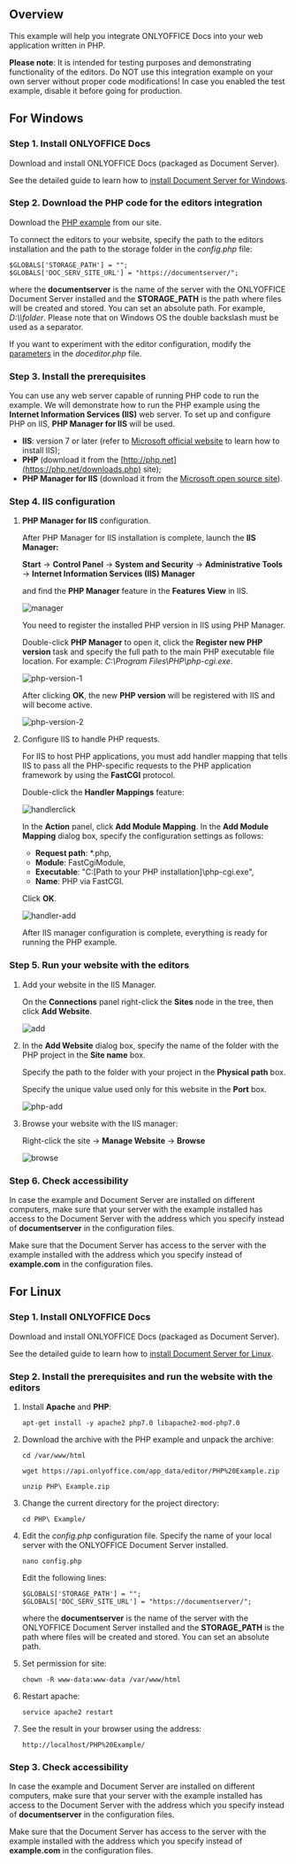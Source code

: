 ## Overview

This example will help you integrate ONLYOFFICE Docs into your web application written in PHP.

**Please note**: It is intended for testing purposes and demonstrating functionality of the editors. Do NOT use this integration example on your own server without proper code modifications! In case you enabled the test example, disable it before going for production.

## For Windows

### Step 1. Install ONLYOFFICE Docs

Download and install ONLYOFFICE Docs (packaged as Document Server).

See the detailed guide to learn how to [install Document Server for Windows](https://helpcenter.onlyoffice.com/installation/docs-developer-install-windows.aspx?from=api_php_example).

### Step 2. Download the PHP code for the editors integration

Download the [PHP example](https://api.onlyoffice.com/editors/demopreview) from our site.

To connect the editors to your website, specify the path to the editors installation and the path to the storage folder in the *config.php* file:

```
$GLOBALS['STORAGE_PATH'] = "";
$GLOBALS['DOC_SERV_SITE_URL'] = "https://documentserver/";
```

where the **documentserver** is the name of the server with the ONLYOFFICE Document Server installed and the **STORAGE_PATH** is the path where files will be created and stored. You can set an absolute path. For example, *D:\\\\folder*. Please note that on Windows OS the double backslash must be used as a separator.

If you want to experiment with the editor configuration, modify the [parameters](https://api.onlyoffice.com/editors/advanced) in the *doceditor.php* file.

### Step 3. Install the prerequisites

You can use any web server capable of running PHP code to run the example. We will demonstrate how to run the PHP example using the **Internet Information Services (IIS)** web server. To set up and configure PHP on IIS, **PHP Manager for IIS** will be used.

* **IIS**: version 7 or later (refer to [Microsoft official website](https://www.iis.net/learn/application-frameworks/scenario-build-a-php-website-on-iis/configuring-step-1-install-iis-and-php) to learn how to install IIS);
* **PHP** (download it from the [http://php.net](https://php.net/downloads.php) site);
* **PHP Manager for IIS** (download it from the [Microsoft open source site](https://phpmanager.codeplex.com/releases/view/69115)).

### Step 4. IIS configuration

1. **PHP Manager for IIS** configuration.

	After PHP Manager for IIS installation is complete, launch the **IIS Manager:**

	**Start** -> **Control Panel** -> **System and Security** -> **Administrative Tools** -> **Internet Information Services (IIS) Manager**

	and find the **PHP Manager** feature in the **Features View** in IIS.

	![manager](screenshots/manager.png)

	You need to register the installed PHP version in IIS using PHP Manager.

	Double-click **PHP Manager** to open it, click the **Register new PHP version** task and specify the full path to the main PHP executable file location. For example: *C:\Program Files\PHP\php-cgi.exe*.

	![php-version-1](screenshots/php-version-1.jpg)

	After clicking **OK**, the new **PHP version** will be registered with IIS and will become active.

	![php-version-2](screenshots/php-version-2.jpg)

2. Configure IIS to handle PHP requests.

	For IIS to host PHP applications, you must add handler mapping that tells IIS to pass all the PHP-specific requests to the PHP application framework by using the **FastCGI** protocol.

	Double-click the **Handler Mappings** feature:
	
	![handlerclick](screenshots/handlerclick.png)

	In the **Action** panel, click **Add Module Mapping**. In the **Add Module Mapping** dialog box, specify the configuration settings as follows:

	* **Request path**: *.php,
	* **Module**: FastCgiModule,
	* **Executable**: "C:\[Path to your PHP installation]\php-cgi.exe",
	* **Name**: PHP via FastCGI.

	Click **OK**.
	
	![handler-add](screenshots/handler-add.png)

	After IIS manager configuration is complete, everything is ready for running the PHP example.

### Step 5. Run your website with the editors

1. Add your website in the IIS Manager.

	On the **Connections** panel right-click the **Sites** node in the tree, then click **Add Website**.

	![add](screenshots/add.png)  

2. In the **Add Website** dialog box, specify the name of the folder with the PHP project in the **Site name** box.

	Specify the path to the folder with your project in the **Physical path** box.

	Specify the unique value used only for this website in the **Port** box.

	![php-add](screenshots/php-add.png)  

3. Browse your website with the IIS manager:

   Right-click the site -> **Manage Website** -> **Browse**

   ![browse](screenshots/browse.png) 

### Step 6. Check accessibility

In case the example and Document Server are installed on different computers, make sure that your server with the example installed has access to the Document Server with the address which you specify instead of **documentserver** in the configuration files. 

Make sure that the Document Server has access to the server with the example installed with the address which you specify instead of **example.com** in the configuration files.

## For Linux

### Step 1. Install ONLYOFFICE Docs

Download and install ONLYOFFICE Docs (packaged as Document Server).

See the detailed guide to learn how to [install Document Server for Linux](https://helpcenter.onlyoffice.com/installation/docs-developer-install-ubuntu.aspx?from=api_php_example).

### Step 2. Install the prerequisites and run the website with the editors

1. Install **Apache** and **PHP**:

    ```
    apt-get install -y apache2 php7.0 libapache2-mod-php7.0
    ```

2. Download the archive with the PHP example and unpack the archive:

    ```
    cd /var/www/html
    ```

    ```
    wget https://api.onlyoffice.com/app_data/editor/PHP%20Example.zip
    ```

    ```
    unzip PHP\ Example.zip
    ```

3. Change the current directory for the project directory:

    ```
    cd PHP\ Example/
    ```

4. Edit the *config.php* configuration file. Specify the name of your local server with the ONLYOFFICE Document Server installed.

    ```
    nano config.php
    ```

	Edit the following lines:

    ```
    $GLOBALS['STORAGE_PATH'] = "";
    $GLOBALS['DOC_SERV_SITE_URL'] = "https://documentserver/";
    ```

	where the **documentserver** is the name of the server with the ONLYOFFICE Document Server installed and the **STORAGE_PATH** is the path where files will be created and stored. You can set an absolute path.

5. Set permission for site:

    ```
    chown -R www-data:www-data /var/www/html
    ```

6. Restart apache:

    ```
    service apache2 restart
    ```

7. See the result in your browser using the address:

    ```
    http://localhost/PHP%20Example/
    ```

### Step 3. Check accessibility

In case the example and Document Server are installed on different computers, make sure that your server with the example installed has access to the Document Server with the address which you specify instead of **documentserver** in the configuration files. 

Make sure that the Document Server has access to the server with the example installed with the address which you specify instead of **example.com** in the configuration files.
